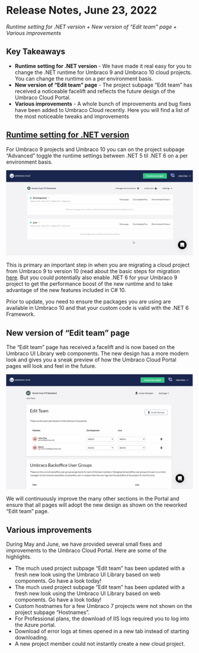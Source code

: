# Release Notes, June 23, 2022

_Runtime setting for .NET version + New version of “Edit team” page + Various improvements_

## Key Takeaways
- **Runtime setting for .NET version** - We have made it real easy for you to change the .NET runtime for Umbraco 9 and Umbraco 10 cloud projects. You can change the runtime on a per environment basis.
- **New version of “Edit team” page** - The project subpage “Edit team” has received a noticeable facelift and reflects the future design of the Umbraco Cloud Portal.
- **Various improvements** - A whole bunch of improvements and bug fixes have been added to Umbraco Cloud recently. Here you will find a list of the most noticeable tweaks and improvements

## [Runtime setting for .NET version]([https://our.umbraco.com/documentation/Umbraco-Cloud/Set-Up/Manage-CDN-Caching/](https://our.umbraco.com/documentation/Umbraco-Cloud/Upgrades/Migrating-from-9-to-10/#step-1-enable-net-6))
For Umbraco 9 projects and Umbraco 10 you can on the project subpage “Advanced” toggle the runtime settings between .NET 5 til .NET 6 on a per environment basis.

![RuntimeSettingsForV9](images/RuntimeSettingsForV9.gif)

This is primary an important step in when you are migrating a cloud project from Umbraco 9 to version 10 (read about the basic steps for migration [here](https://our.umbraco.com/documentation/Umbraco-Cloud/Upgrades/Migrating-from-9-to-10/). But you could potentially also enable .NET 6 for your Umbraco 9 project to get the performance boost of the new runtime and to take advantage of the new features included in C# 10.

Prior to update, you need to ensure the packages you are using are available in Umbraco 10 and that your custom code is valid with the .NET 6 Framework.

## New version of “Edit team” page
The “Edit team” page has received a facelift and is now based on the Umbraco UI Library web components. The new design has a more modern look and gives you a sneak preview of how the Umbraco Cloud Portal pages will look and feel in the future.

![NewEditTeamPage.gif](images/NewEditTeamPage.gif)

We will continuously improve the many other sections in the Portal and ensure that all pages will adopt the new design as shown on the reworked “Edit team” page.

## Various improvements
During May and June, we have provided several small fixes and improvements to the Umbraco Cloud Portal. Here are some of the highlights.
- The much used project subpage “Edit team” has been updated with a fresh new look using the Umbraco UI Library based on web components. Go have a look today!
- The much used project subpage “Edit team” has been updated with a fresh new look using the Umbraco UI Library based on web components. Go have a look today!
- Custom hostnames for a few Umbraco 7 projects were not shown on the project subpage “Hostnames”.
- For Professional plans, the download of IIS logs required you to log into the Azure portal.
- Download of error logs at times opened in a new tab instead of starting downloading.
- A new project member could not instantly create a new cloud project.
